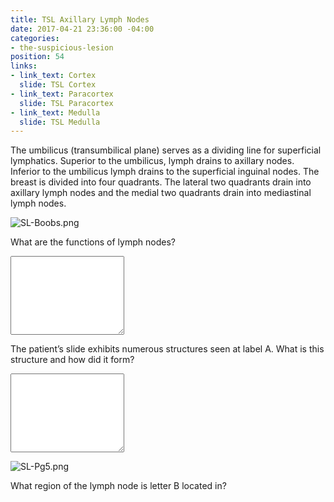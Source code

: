 ```yaml
---
title: TSL Axillary Lymph Nodes
date: 2017-04-21 23:36:00 -04:00
categories:
- the-suspicious-lesion
position: 54
links:
- link_text: Cortex
  slide: TSL Cortex
- link_text: Paracortex
  slide: TSL Paracortex
- link_text: Medulla
  slide: TSL Medulla
---
```


The umbilicus (transumbilical plane) serves as a dividing line for superficial lymphatics. Superior to the umbilicus, lymph drains to axillary nodes. Inferior to the umbilicus lymph drains to the superficial inguinal nodes. The breast is divided into four quadrants. The lateral two quadrants drain into axillary lymph nodes and the medial two quadrants drain into mediastinal lymph nodes.

![SL-Boobs.png](/uploads/SL-Boobs.png)

What are the functions of lymph nodes?

<div class="form-group"><textarea class="form-control" rows="8"></textarea></div>

The patient’s slide exhibits numerous structures seen at label A. What is this structure and how did it form?

<div class="form-group"><textarea class="form-control" rows="8"></textarea></div>

![SL-Pg5.png](/uploads/SL-Pg5.png)

What region of the lymph node is letter B located in?